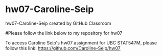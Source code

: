 # hw07-Caroline-Seip
hw07-Caroline-Seip created by GitHub Classroom

#Please follow the link below to my repository for hw07

To access Caroline Seip's hw07 assignment for UBC STAT547M, please follow this link:
https://github.com/Caroline-Seip/hw07
